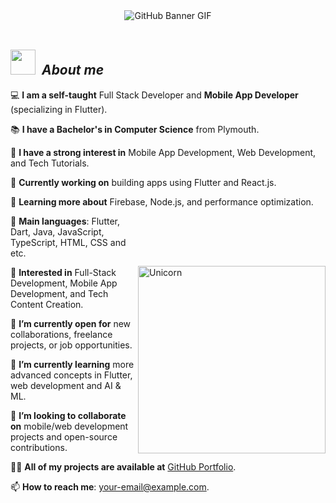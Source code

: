 <div align="center">
    <img src="https://github.com/RanujaLiyanaarachchi/GitHub/blob/main/Profile/Images/GitHub%20Baner.gif?raw=true" alt="GitHub Banner GIF">
</div>

<br>

<!----------------------------------------------------------------------------------------------------------------------------------------------------------------------->





## <img src="https://github.com/RanujaLiyanaarachchi/GitHub/blob/main/Profile/Images/About.gif?raw=true" width="40px"> &nbsp;***About me***


💻 **I am a self-taught** Full Stack Developer and **Mobile App Developer** (specializing in Flutter).

📚 **I have a Bachelor's in Computer Science** from Plymouth.

📝 **I have a strong interest in** Mobile App Development, Web Development, and Tech Tutorials.

🔭 **Currently working on** building apps using Flutter and React.js.

🌱 **Learning more about** Firebase, Node.js, and performance optimization.

<img align="right" width="300px" alt="Unicorn" src="https://c.tenor.com/GN73MKBawZYAAAAi/busy-cute.gif" style="padding-top: 80px;">

🌟 **Main languages**: Flutter, Dart, Java, JavaScript, TypeScript, HTML, CSS and etc.

🚩 **Interested in** Full-Stack Development, Mobile App Development, and Tech Content Creation.

🤔 **I’m currently open for** new collaborations, freelance projects, or job opportunities.

🌱 **I’m currently learning** more advanced concepts in Flutter, web development and AI & ML.

👯 **I’m looking to collaborate on** mobile/web development projects and open-source contributions.

👨‍💻 **All of my projects are available at** [GitHub Portfolio](https://github.com/YourUsername).

📫 **How to reach me**: [your-email@example.com](mailto:your-email@example.com).






<!--
**RanujaLiyanaarachchi/RanujaLiyanaarachchi** is a ✨ _special_ ✨ repository because its `README.md` (this file) appears on your GitHub profile.

Here are some ideas to get you started:

- 🔭 I’m currently working on ...
- 🌱 I’m currently learning ...
- 👯 I’m looking to collaborate on ...
- 🤔 I’m looking for help with ...
- 💬 Ask me about ...
- 📫 How to reach me: ...
- 😄 Pronouns: ...
- ⚡ Fun fact: ...
-->
